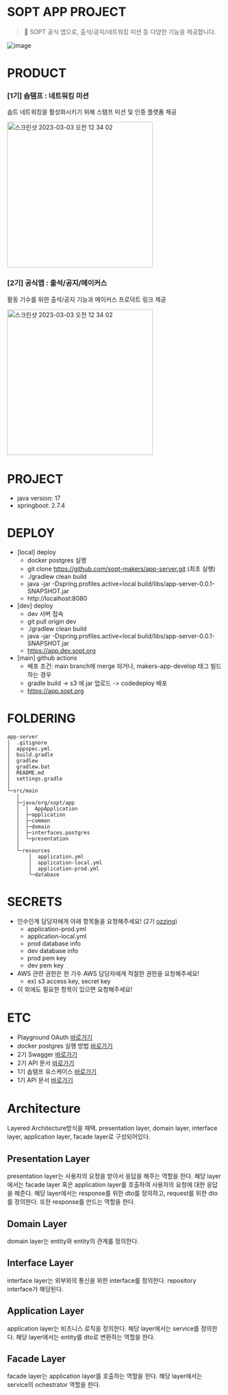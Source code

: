 # SOPT APP PROJECT

> 🚀 SOPT 공식 앱으로, 출석/공지/네트워킹 미션 등 다양한 기능을 제공합니다.

![image](https://github.com/sopt-makers/sopt-backend/assets/63996052/e00e6014-04c4-4da5-81ec-85ab6b2a270b)

# PRODUCT
### [1기] 솝탬프 : 네트워킹 미션

솝트 네트워킹을 활성화시키기 위해 스탬프 미션 및 인증 플랫폼 제공

<img width="340" alt="스크린샷 2023-03-03 오전 12 34 02" src="https://user-images.githubusercontent.com/35520314/222474521-61cb1f6f-24dd-4304-ab6d-b3c6987a60c2.png">

### [2기] 공식앱 : 출석/공지/메이커스

활동 기수를 위한 출석/공지 기능과 메이커스 프로덕트 링크 제공

<img width="340" alt="스크린샷 2023-03-03 오전 12 34 02" src="https://github.com/sopt-makers/sopt-backend/assets/63996052/def334cc-96ce-4532-b4bd-717c19b6b2ee">

# PROJECT
- java version: 17
- springboot: 2.7.4

# DEPLOY
- [local] deploy
  - docker postgres 실행 
  - git clone https://github.com/sopt-makers/app-server.git (최초 실행)
  - ./gradlew clean build 
  - java -jar -Dspring.profiles.active=local build/libs/app-server-0.0.1-SNAPSHOT.jar
  - http://localhost:8080
- [dev] deploy
  - dev 서버 접속
  - git pull origin dev
  - ./gradlew clean build
  - java -jar -Dspring.profiles.active=local build/libs/app-server-0.0.1-SNAPSHOT.jar
  - https://app.dev.sopt.org
- [main] github actions
  - 배포 조건: main branch에 merge 되거나, makers-app-develop 태그 빌드하는 경우 <br>
  - gradle build -> s3 에 jar 업로드 -> codedeploy 배포
  - https://app.sopt.org

# FOLDERING

```tsx
app-server
│  .gitignore
│  appspec.yml
│  build.gradle
│  gradlew
│  gradlew.bat
│  README.md
│  settings.gradle
│
└─src/main
   │  
   ├─java/org/sopt/app
   │  │  AppApplication
   │  ├─application
   │  ├─common
   │  ├─domain
   │  ├─interfaces.postgres
   │  └─presentation
   │
   └─resources
       │  application.yml
       │  application-local.yml
       │  application-prod.yml
       └─database
```

# SECRETS
- 인수인계 담당자에게 아래 항목들을 요청해주세요! (2기 [ozzing](https://github.com/ozzing))
  - application-prod.yml
  - application-local.yml
  - prod database info
  - dev database info
  - prod pem key
  - dev pem key
- AWS 관련 권한은 현 기수 AWS 담당자에게 적절한 권한을 요청해주세요!
  - ex) s3 access key, secret key
- 이 외에도 필요한 항목이 있으면 요청해주세요!

# ETC
- Playground OAuth [바로가기](https://www.notion.so/parangjy/3596d3abc6304004a07d1fc79981d8bc)
- docker postgres 실행 방법 [바로가기](https://github.com/sopt-makers/app-server/wiki/Local에서-Docker-postgres-실행하는-법)
- 2기 Swagger [바로가기](https://app.dev.sopt.org/swagger-ui/index.html)
- 2기 API 문서 [바로가기](https://parangjy.notion.site/3278da92a8f646aea4eba1d0f5a45f43?v=15ca2103aaec4bbaaaea7808c872484c)
- 1기 솝탬프 유스케이스 [바로가기](https://github.com/sopt-makers/app-server/wiki/솝탬프-프로젝트-유스케이스)
- 1기 API 문서 [바로가기](https://parangjy.notion.site/166132ae964d4bc483c71e507497bb9c)

# Architecture
Layered Architecture방식을 채택.
presentation layer, domain layer, interface layer, application layer, facade layer로 구성되어있다.
## Presentation Layer
presentation layer는 사용자의 요청을 받아서 응답을 해주는 역할을 한다.
해당 layer에서는 facade layer 혹은 application layer를 호출하여 사용자의 요청에 대한 응답을 해준다.
해당 layer에서는 response를 위한 dto를 정의하고, request를 위한 dto를 정의한다. 또한 response를 만드는 역할을 한다.
## Domain Layer
domain layer는 entity와 entity의 관계를 정의한다.
## Interface Layer
interface layer는 외부와의 통신을 위한 interface를 정의한다.
repository interface가 해당된다.
## Application Layer
application layer는 비즈니스 로직을 정의한다.
해당 layer에서는 service를 정의한다.
해당 layer에서는 entity를 dto로 변환하는 역할을 한다.
## Facade Layer
facade layer는 application layer를 호출하는 역할을 한다.
해당 layer에서는 service의 ochestrator 역할을 한다.
